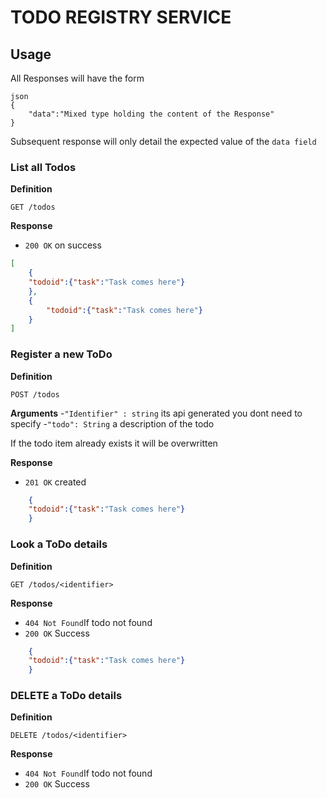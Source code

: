# TODO REGISTRY SERVICE

## Usage

All Responses will have the form

```
json
{
    "data":"Mixed type holding the content of the Response"
}
```

Subsequent response will only detail the expected value of the `data field`

### List all Todos

**Definition**

`GET /todos`

**Response**

- `200 OK` on success

``` json
[
    {
    "todoid":{"task":"Task comes here"}
    },
    {
        "todoid":{"task":"Task comes here"}
    }
]
```


### Register a new ToDo

**Definition**

`POST /todos`

**Arguments**
-`"Identifier" : string` its api generated you dont need to specify
-`"todo": String` a description of the todo

If the todo item already exists it will be overwritten

**Response**

- `201 OK` created

``` json
    {
    "todoid":{"task":"Task comes here"}
    }
```

### Look a ToDo details

**Definition**

`GET /todos/<identifier>`

**Response**

- `404 Not Found`If todo not found
- `200 OK` Success

``` json
    {
    "todoid":{"task":"Task comes here"}
    }
```

### DELETE a ToDo details

**Definition**

`DELETE /todos/<identifier>`

**Response**

- `404 Not Found`If todo not found
- `200 OK` Success

